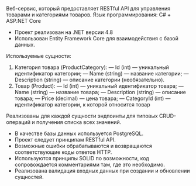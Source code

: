 Веб-сервис, который предоставляет RESTful API для управления товарами и категориями товаров.
Язык программирования: C# + ASP.NET Core 

* Проект реализован на .NET версии 4.8 
* Использован Entity Framework Core для взаимодействия с базой данных.

Используемые сущности:
1) Категория товара (ProductCategory):
   — Id (int) — уникальный идентификатор категории;
   — Name (string) — название категории;
   — Description (string) — описание категории (необязательно).
3) Товар (Product):
   — Id (int) — уникальный идентификатор товара;
   — Name (string) — название товара;
   — Description (string) — описание товара;
   — Price (decimal) — цена товара;
   — CategoryId (int) — идентификатор категории, к которой относится товар

Реализованы для каждой сущности эндпоинты для типовых CRUD-операций и получения списка всех значений.

* В качестве базы данных используется PostgreSQL.
* Проект следует принципам RESTful API.
* Возможные ошибки обрабатываются и возвращаются соответствующие коды ответов HTTP.
* Используются принципы SOLID по возможности, код сопровождается комментариями там, где это необходимо.
* Реализована валидация входных данных при создании и обновлении сущностей.


